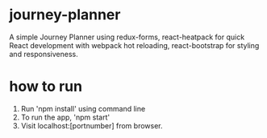 # journey-planner
A simple Journey Planner using redux-forms, react-heatpack for quick React development with webpack hot reloading, react-bootstrap for styling and responsiveness.
# how to run
1. Run 'npm install' using command line
2. To run the app, 'npm start'
3. Visit localhost:[portnumber] from browser.
